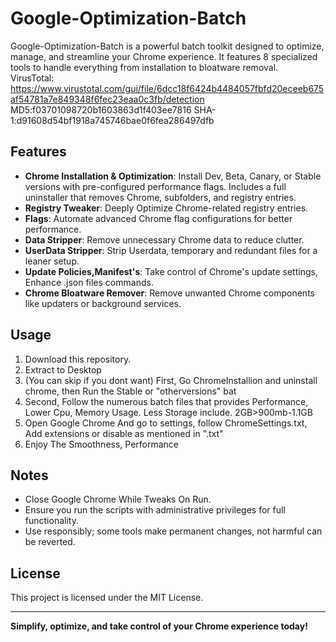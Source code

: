 # Google-Optimization-Batch  

Google-Optimization-Batch is a powerful batch toolkit designed to optimize, manage, and streamline your Chrome experience. It features 8 specialized tools to handle everything from installation to bloatware removal.  
VirusTotal: 
https://www.virustotal.com/gui/file/6dcc18f6424b4484057fbfd20eceeb675af54781a7e849348f6fec23eaa0c3fb/detection
MD5:f03701098720b1603863d1f403ee7816
SHA-1:d91608d54bf1918a745746bae0f6fea286497dfb

## Features  
- **Chrome Installation & Optimization**: Install Dev, Beta, Canary, or Stable versions with pre-configured performance flags. Includes a full uninstaller that removes Chrome, subfolders, and registry entries.  
- **Registry Tweaker**: Deeply Optimize Chrome-related registry entries.  
- **Flags**: Automate advanced Chrome flag configurations for better performance.  
- **Data Stripper**: Remove unnecessary Chrome data to reduce clutter.  
- **UserData Stripper**: Strip Userdata, temporary and redundant files for a leaner setup.  
- **Update Policies,Manifest's**: Take control of Chrome's update settings, Enhance .json files commands.  
- **Chrome Bloatware Remover**: Remove unwanted Chrome components like updaters or background services.  

## Usage  
1. Download this repository.  
2. Extract to Desktop
3. (You can skip if you dont want) First, Go ChromeInstallion and uninstall chrome, then Run the Stable or "otherversions" bat
4. Second, Follow the numerous batch files that provides Performance, Lower Cpu, Memory Usage. Less Storage include. 2GB>900mb-1.1GB
5. Open Google Chrome And go to settings, follow ChromeSettings.txt, Add extensions or disable as mentioned in ".txt"
6. Enjoy The Smoothness, Performance

## Notes  
- Close Google Chrome While Tweaks On Run.
- Ensure you run the scripts with administrative privileges for full functionality.  
- Use responsibly; some tools make permanent changes, not harmful can be reverted.

## License  
This project is licensed under the MIT License.  

---
**Simplify, optimize, and take control of your Chrome experience today!**
